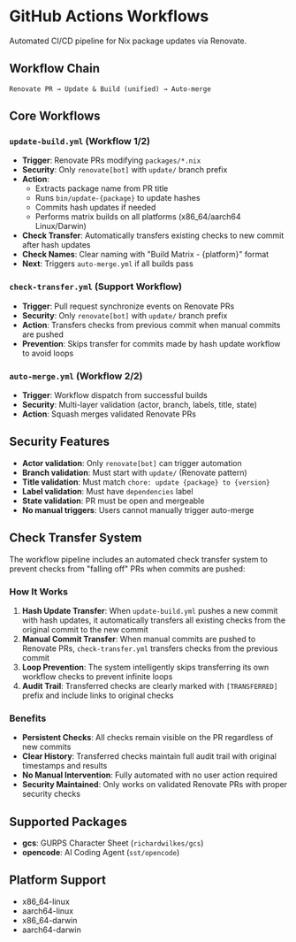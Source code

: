 # GitHub Actions Workflows

Automated CI/CD pipeline for Nix package updates via Renovate.

## Workflow Chain

```
Renovate PR → Update & Build (unified) → Auto-merge
```

## Core Workflows

### `update-build.yml` (Workflow 1/2)

- **Trigger**: Renovate PRs modifying `packages/*.nix`
- **Security**: Only `renovate[bot]` with `update/` branch prefix
- **Action**:
  - Extracts package name from PR title
  - Runs `bin/update-{package}` to update hashes
  - Commits hash updates if needed
  - Performs matrix builds on all platforms (x86_64/aarch64 Linux/Darwin)
- **Check Transfer**: Automatically transfers existing checks to new commit after hash updates
- **Check Names**: Clear naming with "Build Matrix - {platform}" format
- **Next**: Triggers `auto-merge.yml` if all builds pass

### `check-transfer.yml` (Support Workflow)

- **Trigger**: Pull request synchronize events on Renovate PRs
- **Security**: Only `renovate[bot]` with `update/` branch prefix
- **Action**: Transfers checks from previous commit when manual commits are pushed
- **Prevention**: Skips transfer for commits made by hash update workflow to avoid loops

### `auto-merge.yml` (Workflow 2/2)

- **Trigger**: Workflow dispatch from successful builds
- **Security**: Multi-layer validation (actor, branch, labels, title, state)
- **Action**: Squash merges validated Renovate PRs

## Security Features

- **Actor validation**: Only `renovate[bot]` can trigger automation
- **Branch validation**: Must start with `update/` (Renovate pattern)
- **Title validation**: Must match `chore: update {package} to {version}`
- **Label validation**: Must have `dependencies` label
- **State validation**: PR must be open and mergeable
- **No manual triggers**: Users cannot manually trigger auto-merge

## Check Transfer System

The workflow pipeline includes an automated check transfer system to prevent checks from "falling off" PRs when commits are pushed:

### How It Works

1. **Hash Update Transfer**: When `update-build.yml` pushes a new commit with hash updates, it automatically transfers all existing checks from the original commit to the new commit
2. **Manual Commit Transfer**: When manual commits are pushed to Renovate PRs, `check-transfer.yml` transfers checks from the previous commit
3. **Loop Prevention**: The system intelligently skips transferring its own workflow checks to prevent infinite loops
4. **Audit Trail**: Transferred checks are clearly marked with `[TRANSFERRED]` prefix and include links to original checks

### Benefits

- **Persistent Checks**: All checks remain visible on the PR regardless of new commits
- **Clear History**: Transferred checks maintain full audit trail with original timestamps and results
- **No Manual Intervention**: Fully automated with no user action required
- **Security Maintained**: Only works on validated Renovate PRs with proper security checks

## Supported Packages

- **gcs**: GURPS Character Sheet (`richardwilkes/gcs`)
- **opencode**: AI Coding Agent (`sst/opencode`)

## Platform Support

- x86_64-linux
- aarch64-linux
- x86_64-darwin
- aarch64-darwin
